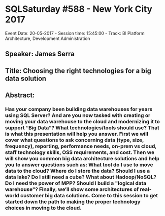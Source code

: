 # SQLSaturday #588 - New York City 2017
Event Date: 20-05-2017 - Session time: 15:45:00 - Track: BI Platform Architecture, Development  Administration
## Speaker: James Serra
## Title: Choosing the right technologies for a big data solution
## Abstract:
### Has your company been building data warehouses for years using SQL Server?  And are you now tasked with creating or moving your data warehouse to the cloud and modernizing it to support “Big Data”?  What technologies/tools should use?  That is what this presentation will help you answer.  First we will cover what questions to ask concerning data (type, size, frequency), reporting, performance needs, on-prem vs cloud, staff technology skills, OSS requirements, and cost.  Then we will show you common big data architecture solutions and help you to answer questions such as: What tool do I use to move data to the cloud?  Where do I store the data?  Should I use a data lake?  Do I still need a cube?  What about Hadoop/NoSQL?  Do I need the power of MPP?  Should I build a "logical data warehouse"?  Finally, we’ll show some architectures of real-world customer big data solutions.  Come to this session to get started down the path to making the proper technology choices in moving to the cloud.

